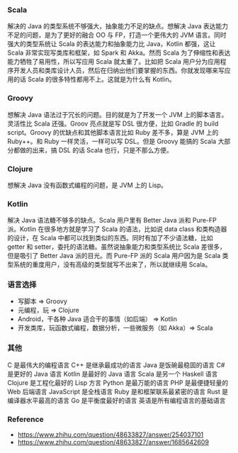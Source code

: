 ### Scala

解决的 Java 的类型系统不够强大，抽象能力不足的缺点。想解决 Java 表达能力不足的问题，是为了更好的融合 OO 与 FP，打造一个更伟大的 JVM 语言。同时强大的类型系统让 Scala 的表达能力和抽象能力比 Java，Kotlin 都强，这让 Scala 非常实现写类库和框架，如 Spark 和 Akka。然而 Scala 为了伸缩性和表达能力牺牲了易用性，所以写应用 Scala 就太重了。比如把 Scala 用户分为应用程序开发人员和类库设计人员，然后在归纳出他们要掌握的东西。你就发现哪来写应用的话 Scala 的很多特性都用不上。这就是为什么有 Kotlin。



### Groovy

想解决 Java 语法过于冗长的问题。目的就是为了开发一个 JVM 上的脚本语言。灵活性比 Scala 还强。Groov 亮点就是写 DSL 很方便，比如 Gradle 的 build script。Groovy 的优缺点和其他脚本语言比如 Ruby 差不多，算是 JVM 上的 Ruby++。和 Ruby 一样灵活，一样可以写 DSL。但是 Groovy 能搞的 Scala 大部分都做的出来，搞 DSL 的话 Scala 也行，只是不那么方便。



### Clojure

想解决 Java 没有函数式编程的问题，是 JVM 上的 Lisp。



### Kotlin

解决 Java 语法糖不够多的缺点。Scala 用户里有 Better Java 派和 Pure-FP 派。Kotlin 在很多地方就是学习了 Scala 的语法，比如说 data class 和类构造器的设计，在 Scala 中都可以找到类似的东西。同时有加了不少语法糖，比如 getter 和 setter，委托的语法糖。虽然说抽象能力和类型系统比 Scala 差很多，但是吸引了 Better Java 派的目光。而 Pure-FP 派的 Scala 用户因为是 Scala 类型系统的重度用户，没有高级的类型就写不出来了，所以就继续用 Scala。



### 语言选择

- 写脚本 => Groovy
- 元编程，玩 => Clojure
- Android，干各种 Java 适合干的事情（如后端） => Kotlin
- 开发类库，玩函数式编程，数据分析，一些微服务（如 Akka）=> Scala



### 其他

C 是最伟大的编程语言
C++ 是继承最成功的语言
Java 是饭碗最稳固的语言
C# 是更好的 Java 语言
Kotlin 是最好的 Java 语言
Scala 是另一个 Haskell 语言
Clojure 是工程化最好的 Lisp 方言
Python 是最万能的语言
PHP 是最便捷轻量的 Web 后端语言
JavaScript 是全栈语言
Ruby 是和框架联系最紧密的语言
Rust 是编译器水平最高的语言
Go 是平衡度最好的语言
英语是所有编程语言的基础语言





### Reference

- https://www.zhihu.com/question/48633827/answer/254037101
- https://www.zhihu.com/question/48633827/answer/1685642609



